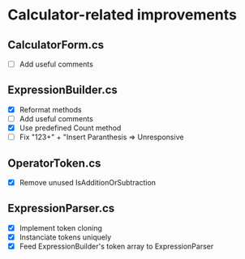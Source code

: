 # Calculator-related improvements

## CalculatorForm.cs

- [ ] Add useful comments

## ExpressionBuilder.cs

- [X] Reformat methods
- [ ] Add useful comments
- [X] Use predefined Count method
- [ ] Fix "123+" + "Insert Paranthesis => Unresponsive

## OperatorToken.cs

- [X] Remove unused IsAdditionOrSubtraction

## ExpressionParser.cs

- [X] Implement token cloning
- [X] Instanciate tokens uniquely
- [X] Feed ExpressionBuilder's token array to ExpressionParser
